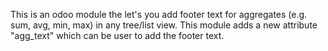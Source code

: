 This is an odoo module the let's you add footer text for aggregates (e.g. sum, avg, min, max) in any tree/list view. This module adds a new attribute "agg_text" which can be user to add the footer text.
